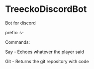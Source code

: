 # TreeckoDiscordBot
Bot for discord

prefix: s-

Commands:

  Say - Echoes whatever the player said
  
  Git - Returns the git repository with code
